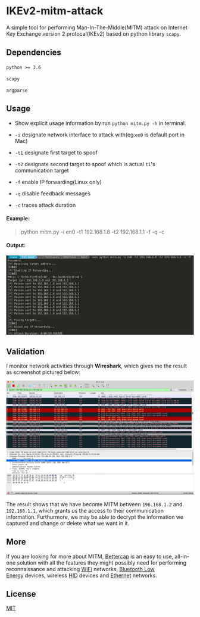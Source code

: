# IKEv2-mitm-attack

A simple tool for performing Man-In-The-Middle(MITM) attack on Internet Key Exchange version 2 protocal(IKEv2) based on python library `scapy`.

## Dependencies

`python >= 3.6`

`scapy`

`argparse`

## Usage

- Show explicit usage information by run `python mitm.py -h` in terminal.

- `-i` designate network interface to attack with(eg:`en0` is default port in Mac)

- `-t1` designate first target to spoof

- `-t2` designate second target to spoof which is actual `t1`'s communication target

- `-f` enable IP forwarding(Linux only)

- `-q` disable feedback messages

- `-c` traces attack duration

#### Example:

> python mitm.py -i en0 -t1 192.168.1.8 -t2 192.168.1.1 -f -q -c

#### Output:

![sample](images/sample.png)

## Validation

I monitor network activities through **Wireshark**, which gives me the result as screenshot pictured below:

![wsharkmonitor](images/wsharkmonitor.png)

The result shows that we have become MITM between `196.168.1.2` and `192.168.1.1`, which grants us the access to their communication information. Furthurmore, we may be able to decrypt the information we captured and change or delete what we want in it.

## More

If you are looking for more about MITM, [Bettercap](https://github.com/bettercap/bettercap) is an easy to use, all-in-one solution with all the features they might possibly need for performing reconnaissance and attacking [WiFi](https://www.bettercap.org/modules/wifi/) networks, [Bluetooth Low Energy](https://www.bettercap.org/modules/ble/) devices, wireless [HID](https://www.bettercap.org/modules/hid/) devices and [Ethernet](https://www.bettercap.org/modules/ethernet) networks.

## License

[MIT](https://github.com/freesinger/IKEv2-mitm-attack/blob/master/LICENSE)
